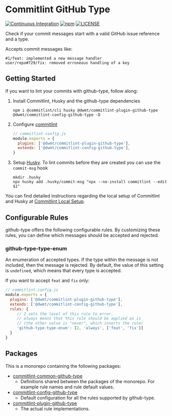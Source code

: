 # Commitlint GitHub Type

[![Continuous Integration](https://github.com/dwmt/commitlint-github-type/actions/workflows/continuous-integration.yml/badge.svg)](https://github.com/dwmt/commitlint-github-type/actions/workflows/continuous-integration.yml)
[![npm](https://img.shields.io/npm/v/@dwmt/commitlint-plugin-github-type)](https://www.npmjs.com/package/@dwmt/commitlint-plugin-github-type)
[![LICENSE](https://img.shields.io/github/license/dwmt/commitlint-github-type)](LICENSE)

Check if your commit messages start with a valid GitHub issue reference and a type.

Accepts commit messages like:

~~~~
#1/feat: implemented a new message handler
user/repo#729/fix: removed erroneous handling of a key
~~~~

## Getting Started

If you want to lint your commits with github-type, follow along:

  1. Install Commitlint, Husky and the github-type dependencies
     ~~~~
     npm i @commitlint/cli husky @dwmt/commitlint-plugin-github-type @dwmt/commitlint-config-github-type -D
     ~~~~
  1. Configure [commitlint](https://github.com/conventional-changelog/commitlint)
     ~~~~JavaScript
     // commitlint.config.js
     module.exports = {
       plugins: ['@dwmt/commitlint-plugin-github-type'],
       extends: ['@dwmt/commitlint-config-github-type'],
     }
     ~~~~
  1. Setup [Husky](https://github.com/typicode/husky/). To lint commits before they are created you can use the `commit-msg` hook
     ~~~~
     mkdir .husky
     npx husky add .husky/commit-msg "npx --no-install commitlint --edit $1"
     ~~~~

You can find detailed instructions regarding the local setup of Commitlint and Husky at [Commitlint Local Setup](https://commitlint.js.org/#/guides-local-setup).

## Configurable Rules

github-type offers the following configurable rules. By customizing these rules, you can define which messages should be accepted and rejected.

### github-type-type-enum

An enumeration of accepted types. If the type within the message is not included, then the message is rejected. By default, the value of this setting is `undefined`, which means that every type is accepted.

If you want to accept `feat` and `fix` only:

~~~~JavaScript
// commitlint.config.js
module.exports = {
  plugins: ['@dwmt/commitlint-plugin-github-type'],
  extends: ['@dwmt/commitlint-config-github-type'],
  rules: {
     // 2 sets the level of this rule to error.
     // always means that this rule should be applied as is
     // (the other value is "never", which inverts the rule) 
     'github-type-type-enum': [2, 'always', ['feat', 'fix']] 
  }
}
~~~~

## Packages

This is a monorepo containing the following packages:

  * [commitlint-common-github-type](./commitlint-common-github-type)
    * Definitions shared between the packages of the monorepo. For example rule names and rule default values.
  * [commitlint-config-github-type](./commitlint-config-github-type)
    * Default configuration for all the rules supported by github-type.
  * [commitlint-plugin-github-type](./commitlint-plugin-github-type)
    * The actual rule implementations.
